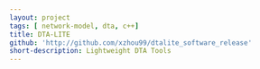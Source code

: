 ```yaml
---
layout: project
tags: [ network-model, dta, c++]
title: DTA-LITE
github: 'http://github.com/xzhou99/dtalite_software_release'
short-description: Lightweight DTA Tools
---
```

